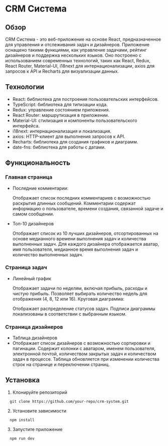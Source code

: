 # CRM Система

## Обзор
CRM Система - это веб-приложение на основе React, предназначенное для управления и отслеживания задач и дизайнеров. Приложение оснащено такими функциями, как управление задачами, рейтинг дизайнеров и поддержка нескольких языков. Оно построено с использованием современных технологий, таких как React, Redux, React Router, Material-UI, i18next для интернационализации, axios для запросов к API и Recharts для визуализации данных.

## Технологии
- React: библиотека для построения пользовательских интерфейсов.
- TypeScript: библиотека для типизации кода.
- Redux: управление состоянием приложения.
- React Router: маршрутизация в приложении.
- Material-UI: стилизация и компоненты пользовательского интерфейса.
- i18next: интернационализация и локализация.
- axios: HTTP-клиент для выполнения запросов к API.
- Recharts: библиотека для создания графиков и диаграмм.
- date-fns: библиотека для работы с датами.

## Функциональность
### Главная страница
- Последние комментарии:

  Отображает список последних комментариев с возможностью раскрытия длинных сообщений.
  Комментарии содержат информацию о пользователе, времени создания, связанной задаче и самом сообщении.  

- Топ-10 дизайнеров

  Отображает список из 10 лучших дизайнеров, отсортированных на основе медианного времени выполнения задач и количества выполненных задач.
  Для каждого дизайнера отображается аватар, имя пользователя, медианное время выполнения задач и количество выполненных задач.

### Страница задач
- Линейный график

  Отображает задачи по неделям, включая прибыль, расходы и чистую прибыль.
  Позволяет выбирать количество недель для отображения (4, 8, 12 или 16).
  Круговая диаграмма:
  
  Отображает распределение статусов задач.
  Подписи диаграммы локализованы в соответствии с выбранным языком.


### Страница дизайнеров
- Таблица дизайнеров
- 
  Отображает список дизайнеров с возможностью сортировки и пагинации.
  Содержит колонки с аватаром, именем пользователя, электронной почтой, количеством закрытых задач и количеством задач в процессе.
  Таблица обновляется при изменении количества строк на странице и переключении страниц.


## Установка

1. Клонируйте репозиторий
```
  git clone https://github.com/your-repo/crm-system.git
```
2. Установите зависимости
```
  npm install
```
3. Запустите приложение
```
  npm run dev
```